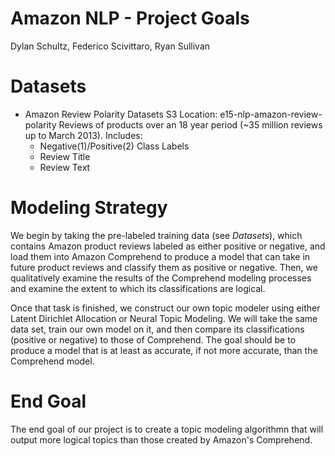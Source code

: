 # Amazon NLP - Project Goals
Dylan Schultz, Federico Scivittaro, Ryan Sullivan


# Datasets
- Amazon Review Polarity Datasets
S3 Location: e15-nlp-amazon-review-polarity
Reviews of products over an 18 year period (~35 million reviews up to March 2013).
Includes:
	- Negative(1)/Positive(2) Class Labels
	- Review Title
	- Review Text

# Modeling Strategy
We begin by taking the pre-labeled training data (see *Datasets*), which contains Amazon product reviews labeled as either positive or negative, and load them into Amazon Comprehend to produce a model that can take in future product reviews and classify them as positive or negative. Then, we qualitatively examine the results of the Comprehend modeling processes and examine the extent to which its classifications are logical.

Once that task is finished, we construct our own topic modeler using either Latent Dirichlet Allocation or Neural Topic Modeling. We will take the same data set, train our own model on it, and then compare its classifications (positive or negative) to those of Comprehend. The goal should be to produce a model that is at least as accurate, if not more accurate, than the Comprehend model.

# End Goal
The end goal of our project is to create a topic modeling algorithmn that will output more logical topics than those created by Amazon's Comprehend. 